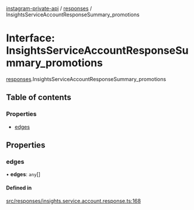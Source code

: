 [instagram-private-api](../../README.md) / [responses](../../modules/responses.md) / InsightsServiceAccountResponseSummary_promotions

# Interface: InsightsServiceAccountResponseSummary\_promotions

[responses](../../modules/responses.md).InsightsServiceAccountResponseSummary_promotions

## Table of contents

### Properties

- [edges](InsightsServiceAccountResponseSummary_promotions.md#edges)

## Properties

### edges

• **edges**: `any`[]

#### Defined in

[src/responses/insights.service.account.response.ts:168](https://github.com/Nerixyz/instagram-private-api/blob/b3351b9/src/responses/insights.service.account.response.ts#L168)
